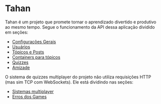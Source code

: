 # **Tahan**

Tahan é um projeto que promete tornar o aprendizado divertido e produtivo ao mesmo tempo. Segue o funcionamento da API dessa aplicação dividido em seções:

- [Configurações Gerais](./docs/general.md)
- [Usuários](./docs/users.md)
- [Tópicos e Posts](./docs/topics-and-posts.md)
- [Containers para tópicos](./docs/containers.md)
- [Quizzes](./docs/quizzes.md)
- [Amizade](./docs/friendships.md)

O sistema de quizzes multiplayer do projeto não utiliza requisições HTTP (mas sim TCP com WebSockets). Ele está dividindo nas seções:

- [Sistemas multiplayer](./docs/game.md)
- [Erros dos Games](./docs/game.md)